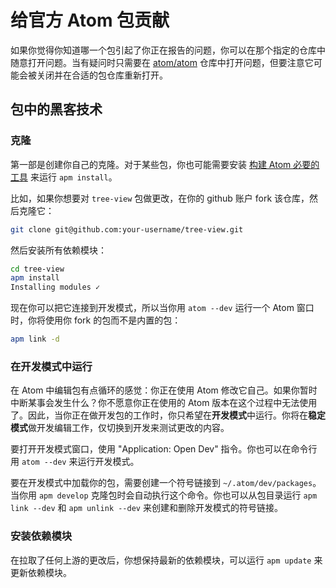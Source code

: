 # 给官方 Atom 包贡献

如果你觉得你知道哪一个包引起了你正在报告的问题，你可以在那个指定的仓库中随意打开问题。当有疑问时只需要在 [atom/atom](https://github.com/atom/atom) 仓库中打开问题，但要注意它可能会被关闭并在合适的包仓库重新打开。

## 包中的黑客技术

### 克隆

第一部是创建你自己的克隆。对于某些包，你也可能需要安装 [构建 Atom 必要的工具](https://flight-manual.atom.io/hacking-atom/sections/hacking-on-atom-core/#building) 来运行 `apm install`。

比如，如果你想要对 `tree-view` 包做更改，在你的 github 账户 fork 该仓库，然后克隆它：

```bash
git clone git@github.com:your-username/tree-view.git
```

然后安装所有依赖模块：

```bash
cd tree-view
apm install
Installing modules ✓
```

现在你可以把它连接到开发模式，所以当你用 `atom --dev` 运行一个 Atom 窗口时，你将使用你 fork 的包而不是内置的包：

```bash
apm link -d
```

### 在开发模式中运行

在 Atom 中编辑包有点循环的感觉：你正在使用 Atom 修改它自己。如果你暂时中断某事会发生什么？你不愿意你正在使用的 Atom 版本在这个过程中无法使用了。因此，当你正在做开发包的工作时，你只希望在**开发模式**中运行。你将在**稳定模式**做开发编辑工作，仅切换到开发来测试更改的内容。

要打开开发模式窗口，使用 "Application: Open Dev" 指令。你也可以在命令行用 `atom --dev` 来运行开发模式。

要在开发模式中加载你的包，需要创建一个符号链接到 `~/.atom/dev/packages`。当你用 `apm develop` 克隆包时会自动执行这个命令。你也可以从包目录运行 `apm link --dev` 和 `apm unlink --dev` 来创建和删除开发模式的符号链接。

### 安装依赖模块

在拉取了任何上游的更改后，你想保持最新的依赖模块，可以运行 `apm update` 来更新依赖模块。
